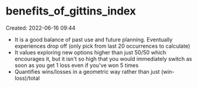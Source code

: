 # benefits_of_gittins_index
Created: 2022-06-16 09:44

- It is a good balance of past use and future planning. Eventually experiences drop off (only pick from last 20 occurrences to calculate)
- It values exploring new options higher than just 50/50 which encourages it, but it isn't so high that you would immediately switch as soon as you get 1 loss even if you've won 5 times
- Quantifies wins/losses in a geometric way rather than just (win-loss)/total
